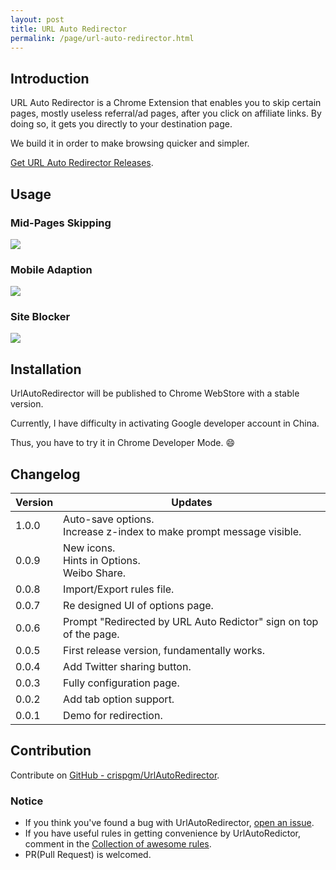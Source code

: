 ```yaml
---
layout: post
title: URL Auto Redirector
permalink: /page/url-auto-redirector.html
---
```


## Introduction

URL Auto Redirector is a Chrome Extension that enables you to skip certain pages, mostly useless referral/ad pages, after you click on affiliate links.
By doing so, it gets you directly to your destination page.

We build it in order to make browsing quicker and simpler.

[Get URL Auto Redirector Releases](https://github.com/crispgm/UrlAutoRedirector/releases).

## Usage

### Mid-Pages Skipping

![](https://raw.githubusercontent.com/crispgm/UrlAutoRedirector/master/promotion/midpage-skipping.png)

### Mobile Adaption

![](https://raw.githubusercontent.com/crispgm/UrlAutoRedirector/master/promotion/mobile-adaption.png)

### Site Blocker

![](https://raw.githubusercontent.com/crispgm/UrlAutoRedirector/master/promotion/site-blocker.png)

## Installation

UrlAutoRedirector will be published to Chrome WebStore with a stable version.

Currently, I have difficulty in activating Google developer account in China.

Thus, you have to try it in Chrome Developer Mode. :smile:

## Changelog

|Version|<center>Updates</center>|
|-------|-------|
| 1.0.0 | Auto-save options.<br>Increase z-index to make prompt message visible. | 
| 0.0.9 | New icons.<br>Hints in Options.<br>Weibo Share. |
| 0.0.8 | Import/Export rules file. |
| 0.0.7 | Re designed UI of options page. |
| 0.0.6 | Prompt "Redirected by URL Auto Redictor" sign on top of the page. |
| 0.0.5 | First release version, fundamentally works. |
| 0.0.4 | Add Twitter sharing button. |
| 0.0.3 | Fully configuration page. |
| 0.0.2 | Add tab option support. |
| 0.0.1 | Demo for redirection. |

## Contribution

Contribute on [GitHub - crispgm/UrlAutoRedirector](https://github.com/crispgm/UrlAutoRedirector).

### Notice

* If you think you've found a bug with UrlAutoRedirector, [open an issue](https://github.com/crispgm/UrlAutoRedirector/issues/new).
* If you have useful rules in getting convenience by UrlAutoRedictor, comment in the [Collection of awesome rules](https://github.com/crispgm/UrlAutoRedirector/issues/17).
* PR(Pull Request) is welcomed.